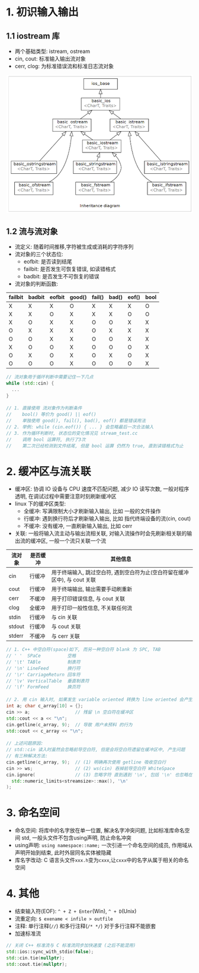 # 1. 初识输入输出
## 1.1 iostream 库
- 两个基础类型: istream, ostream
- cin, cout: 标准输入输出流对象
- cerr, clog: 为标准错误流和标准日志流对象

![IO类库继承图](../image/ch01_io_inheritance.png)

## 1.2 流与流对象
- 流定义: 随着时间推移,字符被生成或消耗的字符序列
- 流对象的三个状态位:
  - eofbit: 是否读到结尾
  - failbit: 是否发生可恢复错误, 如读错格式
  - badbit: 是否发生不可恢复的错误
- 流对象的判断函数:

| failbit | badbit | eofbit | good() | fail() | bad() | eof() | bool |
|---------|--------|--------|--------|--------|-------|-------|------|
| X       | X      | X      | O      | X      | X     | X     | O    |
| X       | X      | O      | X      | X      | X     | O     | O    |
| X       | O      | X      | X      | O      | O     | X     | X    |
| O       | X      | X      | X      | O      | X     | X     | X    |
| O       | O      | X      | X      | O      | O     | X     | X    |
| X       | O      | O      | X      | O      | O     | O     | X    |
| O       | X      | O      | X      | O      | X     | O     | X    |
| O       | O      | O      | X      | O      | O     | O     | X    |

```c++
// 流对象用于循环判断中需要记住一下几点
while (std::cin) {
  ...
}

// 1. 直接使用 流对象作为判断条件
//    bool() 等价为 good() || eof()
//    单独使用 good(), fail(), bad(), eof() 都是错误用法
// 2. 举例: while (cin.eof()) { ... } 会忽略最后一次合法输入
// 3. 作为循环判断时, 状态位的变化情况见 stream_test.cc
//    调用 bool 运算符, 执行了3次
//    第二次已经检测到文件结尾, 但是 bool 运算 仍然为 true, 直到读错格式为止
```

# 2. 缓冲区与流关联
- 缓冲区: 协调 IO 设备与 CPU 速度不匹配问题, 减少 IO 读写次数, 一般对程序透明, 在调试过程中需要注意时刻刷新缓冲区
- linux 下的缓冲区类型:
  - 全缓冲: 写满限制大小才刷新输入输出, 比如 一般的文件操作
  - 行缓冲: 遇到换行符后才刷新输入输出, 比如 指代终端设备的流(cin, cout)
  - 不缓冲: 没有缓冲, 一直刷新输入输出, 比如 cerr
- 关联: 一般将输入流主动与输出流相关联, 对输入流操作时会先刷新相关联的输出流的缓冲区, 一般一个流只关联一个流

| 流对象    | 是否缓冲 | 其他信息                                         |
|--------|------|----------------------------------------------|
| cin    | 行缓冲  | 用于终端输入, 跳过空白符, 遇到空白符为止(空白符留在缓冲区中), 与 cout 关联 |
| cout   | 行缓冲  | 用于终端输出, 输出需要手动刷重新                            |
| cerr   | 不缓冲  | 用于打印错误信息, 与 cout 关联                          |
| clog   | 全缓冲  | 用于打印一般性信息, 不关联任何流                            |
| stdin  | 行缓冲  | 与 cin 关联                                     |
| stdout | 行缓冲  | 与 cout 关联                                    |
| stderr | 不缓冲  | 与 cerr 关联                                    |

```c++
// 1. C++ 中空白符(space)如下, 而另一种空白符 blank 为 SPC, TAB
// ' '  SPaCe          空格
// '\t' TABle          制表符
// '\n' LineFeed       换行符
// '\r' CarriageReturn 回车符
// '\v' VerticalTable  垂直制表符
// '\f' FormFeed       换页符

// 2. 用 cin 输入时, 如果发生 variable oriented 转换为 line oriented 会产生缓冲区遗留问题:
int a; char c_array[10] = {};
cin >> a;                 // 残留 \n 空白符在缓冲区
std::cout << a << "\n";
cin.getline(c_array, 9);  // 导致 用户未预料 的行为
std::cout << c_array << "\n";

// 上述问题原因:
// std::cin 读入时虽然会忽略前导空白符, 但是会将空白符遗留在缓冲区中, 产生问题
// 有三种解决方法:
cin.getline(c_array, 9);  // (1) 明确再次使用 getline 吸收空白行
cin >> ws;                // (2) ws(cin) 吞掉前导空白符 WhiteSpace
cin.ignore(               // (3) 忽略字符 直到遇到 '\n', 包括 '\n' 也忽略在内
  std::numeric_limits<streamsize>::max(), '\n'
);
```

# 3. 命名空间
- 命名空间: 将库中的名字放在单一位置, 解决名字冲突问题, 比如标准库命名空间 std, 一般头文件不包含using声明, 防止命名冲突
- using声明: `using namespace::name;` 一次引进一个命名空间的成员, 作用域从声明开始到结束, 此时外层同名实体被隐藏
- 库名字改动: C 语言头文件`xxx.h`变为`cxxx`,让`cxxx`中的名字从属于相关的命名空间

# 4. 其他
- 结束输入符(EOF): `^ + Z + Enter`(Win), `^ + D`(Unix)
- 流重定向: `$ exename < infile > outfile`
- 注释: 单行注释(`//`) 和多行注释(`/* */`)  对于多行注释不能嵌套
- 加速标准流
```c++
// 关闭 C++ 标准流与 C 标准流同步加快速度 (之后不能混用)
std::ios::sync_with_stdio(false);
std::cin.tie(nullptr);
std::cout.tie(nullptr);
````